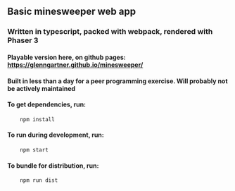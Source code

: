 ## Basic minesweeper web app

### Written in typescript, packed with webpack, rendered with Phaser 3

#### Playable version here, on github pages: https://glenngartner.github.io/minesweeper/

#### Built in less than a day for a peer programming exercise. Will probably not be actively maintained

#### To get dependencies, run: 

```$
    npm install
```
#### To run during development, run: 
```$
    npm start
```

#### To bundle for distribution, run: 
```$
    npm run dist
```
